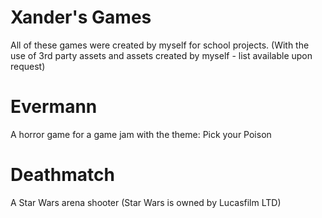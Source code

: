 # Xander's Games

All of these games were created by myself for school projects. (With the use of 3rd party assets and assets created by myself - list available upon request)

# Evermann
A horror game for a game jam with the theme: Pick your Poison

# Deathmatch
A Star Wars arena shooter (Star Wars is owned by Lucasfilm LTD)
